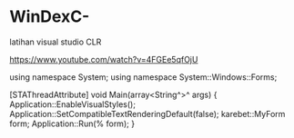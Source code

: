 # WinDexC-
latihan visual studio CLR

https://www.youtube.com/watch?v=4FGEe5qfOjU

using namespace System;
using namespace System::Windows::Forms;

[STAThreadAttribute]
void Main(array<String^>^ args) {
	Application::EnableVisualStyles();
	Application::SetCompatibleTextRenderingDefault(false);
	karebet::MyForm form;
	Application::Run(% form);
}
